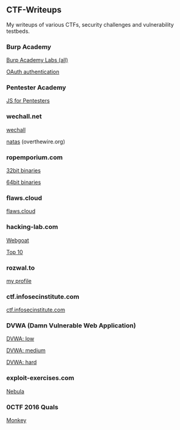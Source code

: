 ## CTF-Writeups

My writeups of various CTFs, security challenges and vulnerability testbeds.

### Burp Academy

 [Burp Academy Labs (all)](Burp-Academy/burp-academy.md)

 [OAuth authentication](Burp-Academy/burp-academy.md#oauth-authentication)

### Pentester Academy

 [JS for Pentesters](PentesterAcademy/js-for-pentesters.md)

### wechall.net

 [wechall](wechall.net/wechall.md)

 [natas](wechall.net/natas.md) (overthewire.org)

### ropemporium.com

 [32bit binaries](ropemporium.com/ropemporium32.md)

 [64bit binaries](ropemporium.com/ropemporium64.md)

### flaws.cloud

 [flaws.cloud](flaws.cloud/flaws.cloud.md)

### hacking-lab.com

 [Webgoat](hacking-lab.com/webgoat/README.md)

 [Top 10](hacking-lab.com/top10.md)

### rozwal.to

 [my profile](https://stary.rozwal.to/profile/mzet)

### ctf.infosecinstitute.com

 [ctf.infosecinstitute.com](ctf.infosecinstitute.com/README.md)

### DVWA (Damn Vulnerable Web Application)

 [DVWA: low](DVWA/dvwa-low.md)

 [DVWA: medium](DVWA/dvwa-medium.md)

 [DVWA: hard](DVWA/dvwa-hard.md)

### exploit-exercises.com

 [Nebula](exploit-exercises.com/nebula.md)

### 0CTF 2016 Quals

 [Monkey](0CTF%202016%20Quals/monkey.md)
